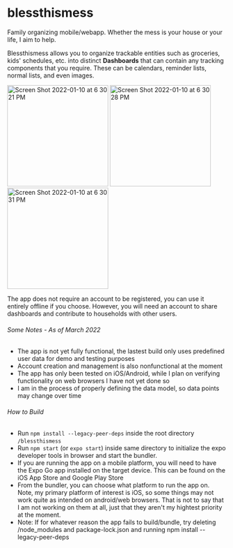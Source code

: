 # blessthismess
Family organizing mobile/webapp. Whether the mess is your house or your life, I aim to help.

Blessthismess allows you to organize trackable entities such as groceries,
kids' schedules, etc. into distinct **Dashboards** that can contain any tracking components that you require. These can be calendars, reminder lists, normal lists, and even 
images.
<p float='left'>
  <img width="232" alt="Screen Shot 2022-01-10 at 6 30 21 PM" src="https://user-images.githubusercontent.com/20570509/151584056-ac43aa5b-1233-4bca-a345-cb27f3b86490.png">
<img width="232" alt="Screen Shot 2022-01-10 at 6 30 28 PM" src="https://user-images.githubusercontent.com/20570509/151584060-b9de9401-36e8-4bb3-816f-effdf3885fe5.png">
<img width="232" alt="Screen Shot 2022-01-10 at 6 30 31 PM" src="https://user-images.githubusercontent.com/20570509/151584061-d61504f8-6777-47c8-b952-2f34746bddba.png">
</p>

The app does not require an account to be registered, you can use it entirely offline if you choose. However, you will need an account 
to share dashboards and contribute to households with other users.

###### Some Notes - *As of March 2022*
- The app is not yet fully functional, the lastest build only uses predefined user data for demo and testing purposes
- Account creation and management is also nonfunctional at the moment
- The app has only been tested on iOS/Android, while I plan on verifying functionality on web browsers I have not yet done so
- I am in the process of properly defining the data model, so data points may change over time

###### How to Build
- Run `npm install --legacy-peer-deps` inside the root directory `/blessthismess`
- Run `npm start` (or `expo start`) inside same directory to initialize the expo developer tools in browser and start the bundler.
- If you are running the app on a mobile platform, you will need to have the Expo Go app installed on the target device. This can be found on the iOS App Store and Google Play Store 
- From the bundler, you can choose what platform to run the app on. Note, my primary platform of interest is iOS, so some things may not work quite as intended on android/web browsers. That is not to say that I am not working on them at all, just that they aren't my hightest priority at the moment.
- Note: If for whatever reason the app fails to build/bundle, try deleting /node_modules and package-lock.json and running npm install --legacy-peer-deps

